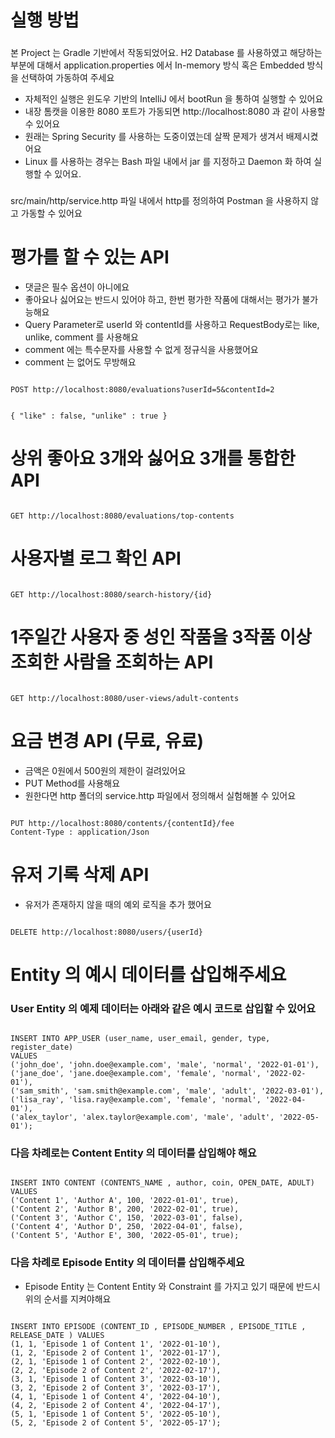 # 실행 방법
### 
본 Project 는 Gradle 기반에서 작동되었어요. H2 Database 를 사용하였고 해당하는 부분에 대해서
application.properties 에서 In-memory 방식 혹은 Embedded 방식을 선택하여 가동하여 주세요

* 자체적인 실행은 윈도우 기반의 IntelliJ 에서 bootRun 을 통하여 실행할 수 있어요
* 내장 톰캣을 이용한 8080 포트가 가동되면 http://localhost:8080 과 같이 사용할 수 있어요
* 원래는 Spring Security 를 사용하는 도중이였는데 살짝 문제가 생겨서 배제시켰어요
* Linux 를 사용하는 경우는 Bash 파일 내에서 jar 를 지정하고 Daemon 화 하여 실행할 수 있어요.

###
src/main/http/service.http 파일 내에서 http를 정의하여 Postman 을 사용하지 않고 가동할 수 있어요



# 평가를 할 수 있는 API
* 댓글은 필수 옵션이 아니에요
* 좋아요나 싫어요는 반드시 있어야 하고, 한번 평가한 작품에 대해서는 평가가 불가능해요
* Query Parameter로 userId 와 contentId를 사용하고 RequestBody로는 like, unlike, comment 를 사용해요
* comment 에는 특수문자를 사용할 수 없게 정규식을 사용했어요 
* comment 는 없어도 무방해요
<code>
POST http://localhost:8080/evaluations?userId=5&contentId=2

{
  "like" : false,
  "unlike" : true
}
</code>

# 상위 좋아요 3개와 싫어요 3개를 통합한 API
<code>
GET http://localhost:8080/evaluations/top-contents
</code>

# 사용자별 로그 확인 API
<code>
GET http://localhost:8080/search-history/{id}
</code>

# 1주일간 사용자 중 성인 작품을 3작품 이상 조회한 사람을 조회하는 API
<code>
GET http://localhost:8080/user-views/adult-contents
</code>


# 요금 변경 API (무료, 유료)
* 금액은 0원에서 500원의 제한이 걸려있어요
* PUT Method를 사용해요
* 원한다면 http 폴더의 service.http 파일에서 정의해서 실험해볼 수 있어요

<code>
PUT http://localhost:8080/contents/{contentId}/fee
Content-Type : application/Json
</code>

# 유저 기록 삭제 API
* 유저가 존재하지 않을 때의 예외 로직을 추가 했어요
<code>
DELETE http://localhost:8080/users/{userId}
</code>

# Entity 의 예시 데이터를 삽입해주세요
### User Entity 의 예제 데이터는 아래와 같은 예시 코드로 삽입할 수 있어요
<code>
INSERT INTO APP_USER (user_name, user_email, gender, type, register_date) 
VALUES 
('john_doe', 'john.doe@example.com', 'male', 'normal', '2022-01-01'),
('jane_doe', 'jane.doe@example.com', 'female', 'normal', '2022-02-01'),
('sam_smith', 'sam.smith@example.com', 'male', 'adult', '2022-03-01'),
('lisa_ray', 'lisa.ray@example.com', 'female', 'normal', '2022-04-01'),
('alex_taylor', 'alex.taylor@example.com', 'male', 'adult', '2022-05-01');
</code>


### 다음 차례로는 Content Entity 의 데이터를 삽입해야 해요
<code>
INSERT INTO CONTENT (CONTENTS_NAME , author, coin, OPEN_DATE, ADULT) VALUES
('Content 1', 'Author A', 100, '2022-01-01', true),
('Content 2', 'Author B', 200, '2022-02-01', true),
('Content 3', 'Author C', 150, '2022-03-01', false),
('Content 4', 'Author D', 250, '2022-04-01', false),
('Content 5', 'Author E', 300, '2022-05-01', true);
</code>

### 다음 차례로 Episode Entity 의 데이터를 삽입해주세요
* Episode Entity 는 Content Entity 와 Constraint 를 가지고 있기 때문에 반드시 위의 순서를 지켜야해요

<code>
INSERT INTO EPISODE (CONTENT_ID , EPISODE_NUMBER , EPISODE_TITLE , RELEASE_DATE ) VALUES
(1, 1, 'Episode 1 of Content 1', '2022-01-10'),
(1, 2, 'Episode 2 of Content 1', '2022-01-17'),
(2, 1, 'Episode 1 of Content 2', '2022-02-10'),
(2, 2, 'Episode 2 of Content 2', '2022-02-17'),
(3, 1, 'Episode 1 of Content 3', '2022-03-10'),
(3, 2, 'Episode 2 of Content 3', '2022-03-17'),
(4, 1, 'Episode 1 of Content 4', '2022-04-10'),
(4, 2, 'Episode 2 of Content 4', '2022-04-17'),
(5, 1, 'Episode 1 of Content 5', '2022-05-10'),
(5, 2, 'Episode 2 of Content 5', '2022-05-17');
</code>
